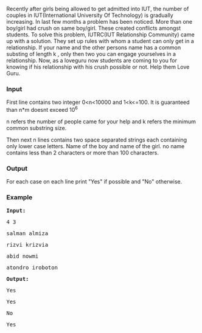 <p>Recently after girls being allowed to get admitted into IUT, the number of couples in IUT(International University Of Technology) is gradually increasing. In last few months a problem has been noticed. More than one boy/girl had crush on same boy/girl. These created conflicts amongst students. To solve this problem, IUTRC(IUT Relationship Community) came up with a solution. They set up rules with whom a student can only get in a relationship. If your name and the other persons name has a common substing of length k , only then two you can engage yourselves in a relationship. Now, as a loveguru now students are coming to you for knowing if his relationship with his crush possible or not. Help them Love Guru.</p>
<h3>Input</h3>
<p>First line contains two integer 0&lt;n&lt;10000 and 1&lt;k&lt;=100. It is guaranteed than n*m doesnt exceed 10<sup>6</sup></p>
<p>n refers the number of people came for your help and k refers the minimum common substring size.</p>
<p>Then next n lines contains two space separated strings each containing only lower case letters. Name of the boy and name of the girl. no name contains less than 2 characters or more than 100 characters.</p>
<h3>Output</h3>
<p>For each case on each line print "Yes" if possible and "No" otherwise.</p>
<h3>Example</h3>
<pre><strong>Input:</strong></pre>
<pre>4 3</pre>
<pre>salman almiza</pre>
<pre>rizvi krizvia</pre>
<pre>abid nowmi</pre>
<pre>atondro iroboton</pre>
<pre><strong>Output:</strong></pre>
<pre>Yes</pre>
<pre>Yes</pre>
<pre>No</pre>
<pre>Yes</pre>
